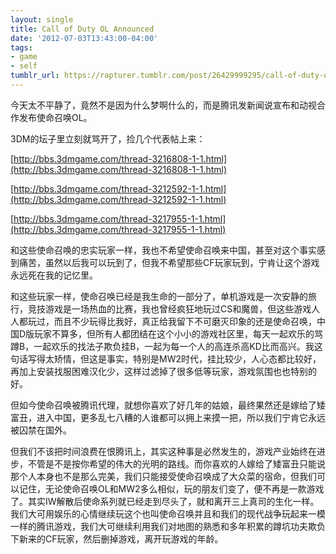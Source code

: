 ```yaml
---
layout: single
title: Call of Duty OL Announced
date: '2012-07-03T13:43:00-04:00'
tags:
- game
- self
tumblr_url: https://rapturer.tumblr.com/post/26429999295/call-of-duty-ol-announced
---
```

今天太不平静了，竟然不是因为什么梦啊什么的，而是腾讯发新闻说宣布和动视合作发布使命召唤OL。

3DM的坛子里立刻就骂开了，捡几个代表帖上来：

[http://bbs.3dmgame.com/thread-3216808-1-1.html](http://bbs.3dmgame.com/thread-3216808-1-1.html)

[http://bbs.3dmgame.com/thread-3212592-1-1.html](http://bbs.3dmgame.com/thread-3212592-1-1.html)

[http://bbs.3dmgame.com/thread-3217955-1-1.html](http://bbs.3dmgame.com/thread-3217955-1-1.html)

和这些使命召唤的忠实玩家一样，我也不希望使命召唤来中国，甚至对这个事实感到痛苦，虽然以后我可以玩到了，但我不希望那些CF玩家玩到，宁肯让这个游戏永远死在我的记忆里。

和这些玩家一样，使命召唤已经是我生命的一部分了，单机游戏是一次安静的旅行，竞技游戏是一场热血的比赛，我也曾经疯狂地玩过CS和魔兽，但这些游戏人人都玩过，而且不少玩得比我好，真正给我留下不可磨灭印象的还是使命召唤，中国D版玩家不算多，但所有人都团结在这个小小的游戏社区里，每天一起欢乐的骂蹲B，一起欢乐的找法子欺负挂B，一起为每一个人的高连杀高KD比而高兴。我这句话写得太矫情，但这是事实，特别是MW2时代，挂比较少，人心态都比较好，再加上安装找服困难汉化少，这样过滤掉了很多低等玩家，游戏氛围也也特别的好。

但如今使命召唤被腾讯代理，就想你喜欢了好几年的姑娘，最终果然还是嫁给了矮富丑，进入中国，更多乱七八糟的人谁都可以拥上来摸一把，所以我们宁肯它永远被囚禁在国外。

但我们不该把时间浪费在恨腾讯上，其实这种事是必然发生的，游戏产业始终在进步，不管是不是按你希望的伟大的光明的路线。而你喜欢的人嫁给了矮富丑只能说那个人本身也不是那么完美，我们只能接受使命召唤成了大众菜的宿命，但我们可以记住，无论使命召唤OL和MW2多么相似，玩的朋友们变了，便不再是一款游戏了。其实IW解散后使命系列就已经走到尽头了，就和离开三上真司的生化一样。我们大可用娱乐的心情继续玩这个也叫使命召唤并且和我们的现代战争玩起来一模一样的腾讯游戏，我们大可继续利用我们对地图的熟悉和多年积累的蹲坑功夫欺负下新来的CF玩家，然后删掉游戏，离开玩游戏的年龄。

